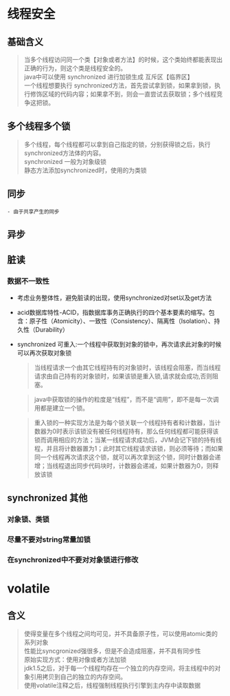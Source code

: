 <h1 id="线程安全">线程安全</h1>
<h2 id="基础含义">基础含义</h2>
<blockquote>
<p>当多个线程访问同一个类【对象或者方法】的时候，这个类始终都能表现出正确的行为，则这个类是线程安全的。<br>
java中可以使用  synchronized 进行加锁生成 互斥区【临界区】<br>
一个线程想要执行 synchronized方法，首先尝试拿到锁，如果拿到锁，执行修饰区域的代码内容；如果拿不到，则会一直尝试去获取锁；多个线程竞争这把锁。</p>
</blockquote>
<h2 id="多个线程多个锁">多个线程多个锁</h2>
<blockquote>
<p>多个线程，每个线程都可以拿到自己指定的锁，分别获得锁之后，执行synchronized方法体的内容。<br>
synchronized 一般为对象级锁<br>
静态方法添加synchronized时，使用的为类锁</p>
</blockquote>
<h2 id="同步">同步</h2>
<pre><code>- 由于共享产生的同步
</code></pre>
<h2 id="异步">异步</h2>
<h2 id="脏读">脏读</h2>
<h3 id="数据不一致性">数据不一致性</h3>
<ul>
<li>
<p>考虑业务整体性，避免脏读的出现，使用synchronized对set以及get方法</p>
</li>
<li>
<p>acid数据库特性-ACID，指数据库事务正确执行的四个基本要素的缩写。包含：原子性（Atomicity）、一致性（Consistency）、隔离性（Isolation）、持久性（Durability）</p>
</li>
<li>
<p>synchronized 可重入:一个线程中获取到对象的锁中，再次请求此对象的时候可以再次获取对象锁</p>
<blockquote>
<p>当线程请求一个由其它线程持有的对象锁时，该线程会阻塞，而当线程请求由自己持有的对象锁时，如果该锁是重入锁,请求就会成功,否则阻塞。</p>
</blockquote>
<blockquote>
<p>java中获取锁的操作的粒度是“线程”，而不是“调用”，即不是每一次调用都是建立一个锁。</p>
</blockquote>
<blockquote>
<p>重入锁的一种实现方法是为每个锁关联一个线程持有者和计数器，当计数器为0时表示该锁没有被任何线程持有，那么任何线程都可能获得该锁而调用相应的方法；当某一线程请求成功后，JVM会记下锁的持有线程，并且将计数器置为1；此时其它线程请求该锁，则必须等待；而如果同一个线程再次请求这个锁，就可以再次拿到这个锁，同时计数器会递增；当线程退出同步代码块时，计数器会递减，如果计数器为0，则释放该锁</p>
</blockquote>
</li>
</ul>
<h2 id="synchronized-其他">synchronized 其他</h2>
<h3 id="对象锁、类锁">对象锁、类锁</h3>
<h3 id="尽量不要对string常量加锁">尽量不要对string常量加锁</h3>
<h3 id="在synchronized中不要对对象锁进行修改">在synchronized中不要对对象锁进行修改</h3>
<h1 id="volatile">volatile</h1>
<h2 id="含义">含义</h2>
<blockquote>
<p>使得变量在多个线程之间均可见，并不具备原子性，可以使用atomic类的系列对象<br>
性能比syncgronized强很多，但是不会造成阻塞，并不具有同步性<br>
原始实现方式：使用对像或者方法加锁<br>
jdk1.5之后，对于每一个线程均存在一个独立的内存空间，将主线程中的对象引用拷贝到自己的独立的内存空间。<br>
使用volatile注释之后，线程强制线程执行引擎到主内存中读取数据</p>
</blockquote>

